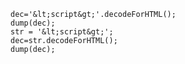 
```luceescript+trycf
dec='&lt;script&gt;'.decodeForHTML();
dump(dec);
str = '&lt;script&gt;';
dec=str.decodeForHTML();
dump(dec);
```